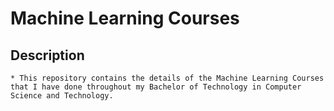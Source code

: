 # Machine Learning Courses 

## Description
	* This repository contains the details of the Machine Learning Courses that I have done throughout my Bachelor of Technology in Computer Science and Technology.
 
